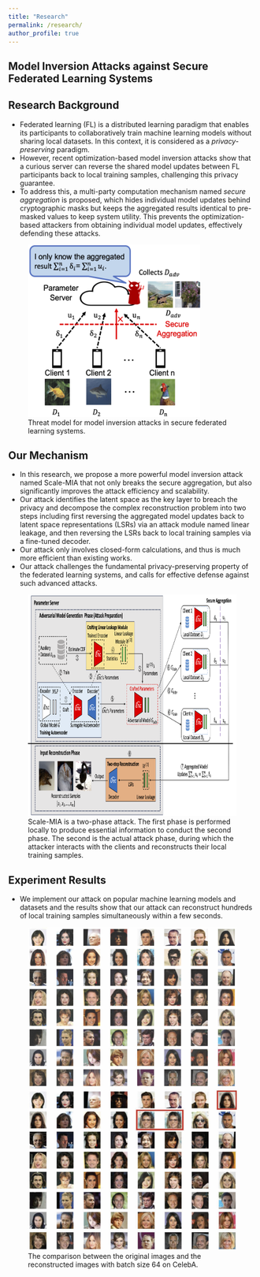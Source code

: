 ```yaml
---
title: "Research"
permalink: /research/
author_profile: true
---
```


## Model Inversion Attacks against Secure Federated Learning Systems

## Research Background
- Federated learning (FL) is a distributed learning paradigm that enables its participants to collaboratively train machine learning models without sharing local datasets. In this context, it is considered as a *privacy-preserving* paradigm. 
- However, recent optimization-based model inversion attacks show that a curious server can reverse the shared model updates between FL participants back to local training samples, challenging this privacy guarantee. 
- To address this, a multi-party computation mechanism named *secure aggregation* is proposed, which hides individual model updates behind cryptographic masks but keeps the aggregated results identical to pre-masked values to keep system utility. This prevents the optimization-based attackers from obtaining individual model updates, effectively defending these attacks. 

<figure class="center">
<img src="https://github.com/shishishi123/shishishi123.github.io/blob/master/files/figures/ScaleMIA-ThreatModel.png" alt="drawing" width="350" height="350" />
<figcaption>Threat model for model inversion attacks in secure federated learning systems.</figcaption>
</figure>

## Our Mechanism
- In this research, we propose a more powerful model inversion attack named Scale-MIA that not only breaks the secure aggregation, but also significantly improves the attack efficiency and scalability.
- Our attack identifies the latent space as the key layer to breach the privacy and decompose the complex reconstruction problem into two steps including first reversing the aggregated model updates back to latent space representations (LSRs) via an attack module named linear leakage, and then reversing the LSRs back to local training samples via a fine-tuned decoder.
- Our attack only involves closed-form calculations, and thus is much more efficient than existing works. 
- Our attack challenges the fundamental privacy-preserving property of the federated learning systems, and calls for effective defense against such advanced attacks.

<figure class="center">
<img src="https://github.com/shishishi123/shishishi123.github.io/blob/master/files/figures/Attackflow.png" alt="drawing" height="450" />
<figcaption>Scale-MIA is a two-phase attack. The first phase is performed locally to produce essential information to conduct the second phase. The second is the actual attack phase, during which the attacker interacts with the clients and reconstructs their local training samples.</figcaption>
</figure>

## Experiment Results
- We implement our attack on popular machine learning models and datasets and the results show that our attack can reconstruct hundreds of local training samples simultaneously within a few seconds.

<figure class="center">
<img src="https://github.com/shishishi123/shishishi123.github.io/blob/master/files/figures/celeba_input_batch.png" alt="drawing" width="450" />
<img src="https://github.com/shishishi123/shishishi123.github.io/blob/master/files/figures/celeba_recovered_batch.png" alt="drawing" width="450" />
<figcaption>The comparison between the original images and the reconstructed images with batch size 64 on CelebA.</figcaption>
</figure>
